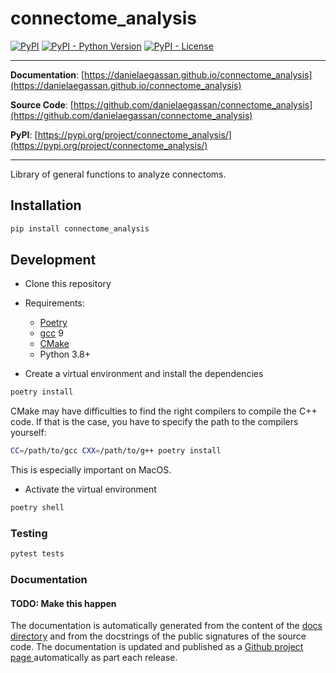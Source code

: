 # connectome_analysis

[![PyPI](https://img.shields.io/pypi/v/connectome_analysis?style=flat-square)](https://pypi.python.org/pypi/connectome_analysis/)
[![PyPI - Python Version](https://img.shields.io/pypi/pyversions/connectome_analysis?style=flat-square)](https://pypi.python.org/pypi/connectome_analysis/)
[![PyPI - License](https://img.shields.io/pypi/l/connectome_analysis?style=flat-square)](https://pypi.python.org/pypi/connectome_analysis/)


---

**Documentation**: [https://danielaegassan.github.io/connectome_analysis](https://danielaegassan.github.io/connectome_analysis)

**Source Code**: [https://github.com/danielaegassan/connectome_analysis](https://github.com/danielaegassan/connectome_analysis)

**PyPI**: [https://pypi.org/project/connectome_analysis/](https://pypi.org/project/connectome_analysis/)

---

Library of general functions to analyze connectoms.

## Installation

```sh
pip install connectome_analysis
```

## Development

* Clone this repository
* Requirements:
  * [Poetry](https://python-poetry.org/)
  * [gcc](https://gcc.gnu.org/) 9
  * [CMake](https://cmake.org/)
  * Python 3.8+

* Create a virtual environment and install the dependencies

```sh
poetry install
```

CMake may have difficulties to find the right compilers to compile the C++ code. 
If that is the case, you have to specify the path to the compilers yourself:

```sh
CC=/path/to/gcc CXX=/path/to/g++ poetry install
```

This is especially important on MacOS.

* Activate the virtual environment

```sh
poetry shell
```

### Testing

```sh
pytest tests
```

### Documentation

#### TODO: Make this happen
The documentation is automatically generated from the content of the [docs directory](./docs) and from the docstrings
 of the public signatures of the source code. The documentation is updated and published as a [Github project page
 ](https://pages.github.com/) automatically as part each release.
